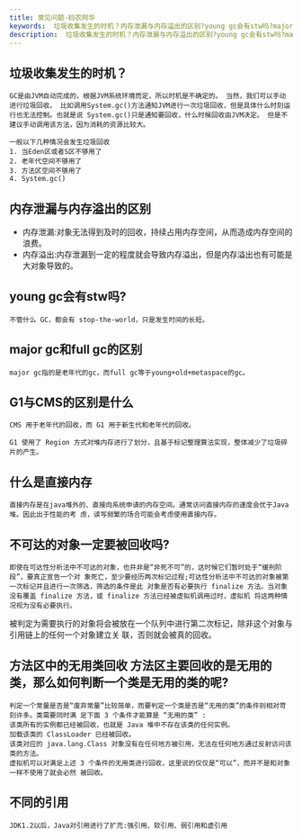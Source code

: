 ```yaml
---
title: 常见问题-码农阿华
keywords:  垃圾收集发生的时机？内存泄漏与内存溢出的区别?young gc会有stw吗?major gc和full gc的区别?G1与CMS的区别是什么?
description:  垃圾收集发生的时机？内存泄漏与内存溢出的区别?young gc会有stw吗?major gc和full gc的区别?G1与CMS的区别是什么?
---
```



## 垃圾收集发生的时机？
    GC是由JVM自动完成的，根据JVM系统环境而定，所以时机是不确定的。 当然，我们可以手动进行垃圾回收， 比如调用System.gc()方法通知JVM进行一次垃圾回收，但是具体什么时刻运行也无法控制。也就是说 System.gc()只是通知要回收，什么时候回收由JVM决定。 但是不建议手动调用该方法，因为消耗的资源比较大。  

    一般以下几种情况会发生垃圾回收
    1. 当Eden区或者S区不够用了 
    2. 老年代空间不够用了
    3. 方法区空间不够用了 
    4. System.gc()

## 内存泄漏与内存溢出的区别
- 内存泄漏:对象无法得到及时的回收，持续占用内存空间，从而造成内存空间的浪费。
- 内存溢出:内存泄漏到一定的程度就会导致内存溢出，但是内存溢出也有可能是大对象导致的。

## young gc会有stw吗?
    不管什么 GC，都会有 stop-the-world，只是发生时间的长短。

## major gc和full gc的区别
    major gc指的是老年代的gc，而full gc等于young+old+metaspace的gc。

## G1与CMS的区别是什么

    CMS 用于老年代的回收，而 G1 用于新生代和老年代的回收。

    G1 使用了 Region 方式对堆内存进行了划分，且基于标记整理算法实现，整体减少了垃圾碎片的产生。

## 什么是直接内存

    直接内存是在java堆外的、直接向系统申请的内存空间。通常访问直接内存的速度会优于Java堆。因此出于性能的考 虑，读写频繁的场合可能会考虑使用直接内存。

## 不可达的对象一定要被回收吗?
    即使在可达性分析法中不可达的对象，也并非是“非死不可”的，这时候它们暂时处于“缓刑阶段”，要真正宣告一个对 象死亡，至少要经历两次标记过程;可达性分析法中不可达的对象被第一次标记并且进行一次筛选，筛选的条件是此 对象是否有必要执行 finalize 方法。当对象没有覆盖 finalize 方法，或 finalize 方法已经被虚拟机调用过时，虚拟机 将这两种情况视为没有必要执行。

被判定为需要执行的对象将会被放在一个队列中进行第二次标记，除非这个对象与引用链上的任何一个对象建立关 联，否则就会被真的回收。

## 方法区中的无用类回收 方法区主要回收的是无用的类，那么如何判断一个类是无用的类的呢?
    判定一个常量是否是“废弃常量”比较简单，而要判定一个类是否是“无用的类”的条件则相对苛刻许多。类需要同时满 足下面 3 个条件才能算是 “无用的类” :
    该类所有的实例都已经被回收，也就是 Java 堆中不存在该类的任何实例。
    加载该类的 ClassLoader 已经被回收。
    该类对应的 java.lang.Class 对象没有在任何地方被引用，无法在任何地方通过反射访问该类的方法。
    虚拟机可以对满足上述 3 个条件的无用类进行回收，这里说的仅仅是“可以”，而并不是和对象一样不使用了就会必然 被回收。

## 不同的引用
    JDK1.2以后，Java对引用进行了扩充:强引用、软引用、弱引用和虚引用